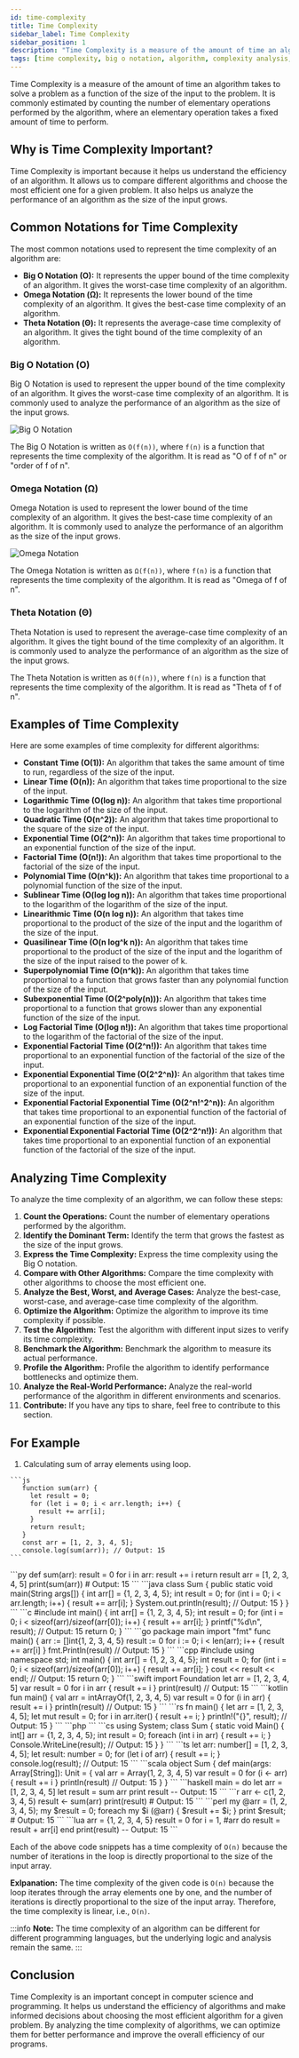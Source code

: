 ```yaml
---
id: time-complexity
title: Time Complexity
sidebar_label: Time Complexity
sidebar_position: 1
description: "Time Complexity is a measure of the amount of time an algorithm takes to solve a problem as a function of the size of the input to the problem. It is commonly estimated by counting the number of elementary operations performed by the algorithm, where an elementary operation takes a fixed amount of time to perform."
tags: [time complexity, big o notation, algorithm, complexity analysis, data structure, dsa, javascript, java, python, c, c++, time complexity example, time complexity calculation, time complexity analysis, time complexity explanation, time complexity conclusion, time complexity importance, time complexity formula, time complexity constant time, time complexity linear time, time complexity logarithmic time, time complexity quadratic time, time complexity exponential time, time complexity factorial time, time complexity polynomial time, time complexity sublinear time, time complexity linearithmic time, time complexity quasilinear time, time complexity superpolynomial time, time complexity subexponential time, time complexity log factorial time, time complexity exponential factorial time, time complexity exponential exponential time, time complexity exponential factorial exponential time, time complexity exponential exponential factorial time]
---
```


Time Complexity is a measure of the amount of time an algorithm takes to solve a problem as a function of the size of the input to the problem. It is commonly estimated by counting the number of elementary operations performed by the algorithm, where an elementary operation takes a fixed amount of time to perform.

<AdsComponent />

## Why is Time Complexity Important?

Time Complexity is important because it helps us understand the efficiency of an algorithm. It allows us to compare different algorithms and choose the most efficient one for a given problem. It also helps us analyze the performance of an algorithm as the size of the input grows.

## Common Notations for Time Complexity

The most common notations used to represent the time complexity of an algorithm are:

- **Big O Notation (O):** It represents the upper bound of the time complexity of an algorithm. It gives the worst-case time complexity of an algorithm.
- **Omega Notation (Ω):** It represents the lower bound of the time complexity of an algorithm. It gives the best-case time complexity of an algorithm.
- **Theta Notation (Θ):** It represents the average-case time complexity of an algorithm. It gives the tight bound of the time complexity of an algorithm.

<Ads />

### Big O Notation (O)

Big O Notation is used to represent the upper bound of the time complexity of an algorithm. It gives the worst-case time complexity of an algorithm. It is commonly used to analyze the performance of an algorithm as the size of the input grows.

![Big O Notation](image.png)

The Big O Notation is written as `O(f(n))`, where `f(n)` is a function that represents the time complexity of the algorithm. It is read as "O of f of n" or "order of f of n".

### Omega Notation (Ω)

Omega Notation is used to represent the lower bound of the time complexity of an algorithm. It gives the best-case time complexity of an algorithm. It is commonly used to analyze the performance of an algorithm as the size of the input grows.

![Omega Notation](image-1.png)

The Omega Notation is written as `Ω(f(n))`, where `f(n)` is a function that represents the time complexity of the algorithm. It is read as "Omega of f of n".

### Theta Notation (Θ)

Theta Notation is used to represent the average-case time complexity of an algorithm. It gives the tight bound of the time complexity of an algorithm. It is commonly used to analyze the performance of an algorithm as the size of the input grows.

The Theta Notation is written as `Θ(f(n))`, where `f(n)` is a function that represents the time complexity of the algorithm. It is read as "Theta of f of n".

<AdsComponent />

## Examples of Time Complexity

Here are some examples of time complexity for different algorithms:

- **Constant Time (O(1)):** An algorithm that takes the same amount of time to run, regardless of the size of the input.
- **Linear Time (O(n)):** An algorithm that takes time proportional to the size of the input.
- **Logarithmic Time (O(log n)):** An algorithm that takes time proportional to the logarithm of the size of the input.
- **Quadratic Time (O(n^2)):** An algorithm that takes time proportional to the square of the size of the input.
- **Exponential Time (O(2^n)):** An algorithm that takes time proportional to an exponential function of the size of the input.
- **Factorial Time (O(n!)):** An algorithm that takes time proportional to the factorial of the size of the input.
- **Polynomial Time (O(n^k)):** An algorithm that takes time proportional to a polynomial function of the size of the input.
- **Sublinear Time (O(log log n)):** An algorithm that takes time proportional to the logarithm of the logarithm of the size of the input.
- **Linearithmic Time (O(n log n)):** An algorithm that takes time proportional to the product of the size of the input and the logarithm of the size of the input.
- **Quasilinear Time (O(n log^k n)):** An algorithm that takes time proportional to the product of the size of the input and the logarithm of the size of the input raised to the power of k.
- **Superpolynomial Time (O(n^k)):** An algorithm that takes time proportional to a function that grows faster than any polynomial function of the size of the input.
- **Subexponential Time (O(2^poly(n))):** An algorithm that takes time proportional to a function that grows slower than any exponential function of the size of the input.
- **Log Factorial Time (O(log n!)):** An algorithm that takes time proportional to the logarithm of the factorial of the size of the input.
- **Exponential Factorial Time (O(2^n!)):** An algorithm that takes time proportional to an exponential function of the factorial of the size of the input.
- **Exponential Exponential Time (O(2^2^n)):** An algorithm that takes time proportional to an exponential function of an exponential function of the size of the input.
- **Exponential Factorial Exponential Time (O(2^n!^2^n)):** An algorithm that takes time proportional to an exponential function of the factorial of an exponential function of the size of the input.
- **Exponential Exponential Factorial Time (O(2^2^n!)):** An algorithm that takes time proportional to an exponential function of an exponential function of the factorial of the size of the input.

<Ads />

## Analyzing Time Complexity

To analyze the time complexity of an algorithm, we can follow these steps:

1. **Count the Operations:** Count the number of elementary operations performed by the algorithm.
2. **Identify the Dominant Term:** Identify the term that grows the fastest as the size of the input grows.
3. **Express the Time Complexity:** Express the time complexity using the Big O notation.
4. **Compare with Other Algorithms:** Compare the time complexity with other algorithms to choose the most efficient one.
5. **Analyze the Best, Worst, and Average Cases:** Analyze the best-case, worst-case, and average-case time complexity of the algorithm.
6. **Optimize the Algorithm:** Optimize the algorithm to improve its time complexity if possible.
7. **Test the Algorithm:** Test the algorithm with different input sizes to verify its time complexity.
8. **Benchmark the Algorithm:** Benchmark the algorithm to measure its actual performance.
9. **Profile the Algorithm:** Profile the algorithm to identify performance bottlenecks and optimize them.
10. **Analyze the Real-World Performance:** Analyze the real-world performance of the algorithm in different environments and scenarios.
11. **Contribute:** If you have any tips to share, feel free to contribute to this section.

## For Example

1. Calculating sum of array elements using loop.

<Tabs>
  <TabItem value="js" label="JavaScipt" default>
   
    ```js
       function sum(arr) {
         let result = 0;
         for (let i = 0; i < arr.length; i++) {
           result += arr[i];
         }
         return result;
       }
       const arr = [1, 2, 3, 4, 5];
       console.log(sum(arr)); // Output: 15
    ```
  </TabItem>
    <TabItem value="py" label="Python">
        ```py
         def sum(arr):
             result = 0
             for i in arr:
             result += i
             return result
         arr = [1, 2, 3, 4, 5]
         print(sum(arr)) # Output: 15
        ```
    </TabItem>
    <TabItem value="java" label="Java">
        ```java
        class Sum {
            public static void main(String args[]) {
                int arr[] = {1, 2, 3, 4, 5};
                int result = 0;
                for (int i = 0; i < arr.length; i++) {
                    result += arr[i];
                }
                System.out.println(result); // Output: 15
            }
        }
        ```
    </TabItem>
    <TabItem value="c" label="C">
        ```c
        #include <stdio.h>
        int main() {
            int arr[] = {1, 2, 3, 4, 5};
            int result = 0;
            for (int i = 0; i < sizeof(arr)/sizeof(arr[0]); i++) {
                result += arr[i];
            }
            printf("%d\n", result); // Output: 15
            return 0;
        }
        ```
    </TabItem>
    <TabItem value="go" label="Go">
        ```go
        package main
        import "fmt"
        func main() {
            arr := []int{1, 2, 3, 4, 5}
            result := 0
            for i := 0; i < len(arr); i++ {
                result += arr[i]
            }
            fmt.Println(result) // Output: 15
        }
        ```
    </TabItem>
    <TabItem value="cpp" label="C++">
        ```cpp
        #include <iostream>
        using namespace std;
        int main() {
            int arr[] = {1, 2, 3, 4, 5};
            int result = 0;
            for (int i = 0; i < sizeof(arr)/sizeof(arr[0]); i++) {
                result += arr[i];
            }
            cout << result << endl; // Output: 15
            return 0;
        }
        ```
    </TabItem>
    <TabItem value="swift" label="Swift">
        ```swift
        import Foundation
        let arr = [1, 2, 3, 4, 5]
        var result = 0
        for i in arr {
            result += i
        }
        print(result) // Output: 15
        ```
    </TabItem>
    <TabItem value="kotlin" label="Kotlin">
        ```kotlin
        fun main() {
            val arr = intArrayOf(1, 2, 3, 4, 5)
            var result = 0
            for (i in arr) {
                result += i
            }
            println(result) // Output: 15
        }
        ```
    </TabItem>
    <TabItem value="rs" label="Rust">
        ```rs
        fn main() {
            let arr = [1, 2, 3, 4, 5];
            let mut result = 0;
            for i in arr.iter() {
                result += i;
            }
            println!("{}", result); // Output: 15
        }
        ```
    </TabItem>
    <TabItem value="php" label="PHP">
        ```php
        <?php
        $arr = [1, 2, 3, 4, 5];
        $result = 0;
        foreach ($arr as $i) {
            $result += $i;
        }
        echo $result; // Output: 15
        ?>
        ```
    </TabItem>
    <TabItem value="cs" label="C#">
        ```cs
        using System;
        class Sum {
            static void Main() {
                int[] arr = {1, 2, 3, 4, 5};
                int result = 0;
                foreach (int i in arr) {
                    result += i;
                }
                Console.WriteLine(result); // Output: 15
            }
        }
        ```
    </TabItem>
    <TabItem value="ts" label="TypeScript">
        ```ts
        let arr: number[] = [1, 2, 3, 4, 5];
        let result: number = 0;
        for (let i of arr) {
            result += i;
        }
        console.log(result); // Output: 15
        ```
    </TabItem>
    <TabItem value="scala" label="Scala">
        ```scala
        object Sum {
            def main(args: Array[String]): Unit = {
                val arr = Array(1, 2, 3, 4, 5)
                var result = 0
                for (i <- arr) {
                    result += i
                }
                println(result) // Output: 15
            }
        }
        ```
    </TabItem>
    <TabItem value="haskell" label="Haskell">
        ```haskell
        main = do
            let arr = [1, 2, 3, 4, 5]
            let result = sum arr
            print result -- Output: 15
        ```
    </TabItem>
    <TabItem value="r" label="R">
        ```r
        arr <- c(1, 2, 3, 4, 5)
        result <- sum(arr)
        print(result) # Output: 15
        ```
    </TabItem>
    <TabItem value="perl" label="Perl">
        ```perl
        my @arr = (1, 2, 3, 4, 5);
        my $result = 0;
        foreach my $i (@arr) {
            $result += $i;
        }
        print $result; # Output: 15
        ```
    </TabItem>
    <TabItem value="lua" label="Lua">
        ```lua
        arr = {1, 2, 3, 4, 5}
        result = 0
        for i = 1, #arr do
            result = result + arr[i]
        end
        print(result) -- Output: 15
        ```
    </TabItem>
</Tabs>

Each of the above code snippets has a time complexity of `O(n)` because the number of iterations in the loop is directly proportional to the size of the input array.

**Exlpanation:** The time complexity of the given code is `O(n)` because the loop iterates through the array elements one by one, and the number of iterations is directly proportional to the size of the input array. Therefore, the time complexity is linear, i.e., `O(n)`.

<AdsComponent />

:::info 
**Note:** The time complexity of an algorithm can be different for different programming languages, but the underlying logic and analysis remain the same. 
:::

## Conclusion

Time Complexity is an important concept in computer science and programming. It helps us understand the efficiency of algorithms and make informed decisions about choosing the most efficient algorithm for a given problem. By analyzing the time complexity of algorithms, we can optimize them for better performance and improve the overall efficiency of our programs.